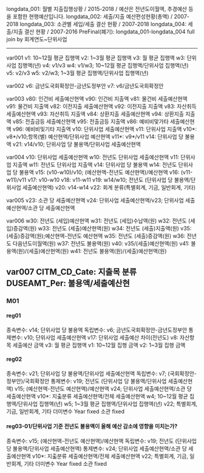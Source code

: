 longdata_001: 월별 지출집행상황 / 2015-2018 / 예산은 전년도이월액, 추경예산 등을 포함한 현행예산입니다.
longdata_002: 세출/지출 예산편성현황(총액) / 2007-2018
longdata_003: 소관별 세입/세출 결산 현황 / 2007-2018
longdata_004: 세출/지출 결산 현황 / 2007-2016
PreFinal(폐기): longdata_001-longdata_004 full join by 회계연도~단위사업

---

var001
  v1: 10~12월 평균 집행액
  v2: 1~3월 평균 집행액
  v3: 월 평균 집행액
  w3: 단위사업 집행액(년)
  v4: v1/v3
  w4: v1/w3; 10~12월 평균 집행액/단위사업 집행액(년)
  v5: v2/v3
  w5: v2/w3; 1~3월 평균 집행액/단위사업 집행액(년)

var002
  v6: 금년도국회확정안-금년도정부안
  v7: v6/금년도국회확정안

var003
  v80: 인건비 세출예산현액
  v90: 인건비 지출액
  v81: 물건비 세출예산현액
  v91: 물건비 지출액
  v82: 이전지출 세출예산현액
  v92: 이전지출 지출액
  v83: 자산취득 세출예산현액
  v93: 자산취득 지출액
  v84: 상환지출 세출예산현액
  v94: 상환지출 지출액
  v85: 전츨금등 세출예산현액
  v95: 전출금등 지출액
  v86: 예비비맟가타 세출예산현액
  v96: 예비비및기타 지출액
  v10: 단위사업 세출예산현액
  v11: 단위사업 지출액
  v10*: v8*/v10;항목(별) 예산현액/단위사업 예산현액
  v11*: v9*/v11
  v14: 단위사업 당 불용액
  v21: v14/v10; 단위사업 당 불용액/단위사업 세출예산현액

var004
  v10: 단위사업 세출예산현액
  w10: 전년도 단위사업 세출예산현액
  v11: 단위사업 지출액
  w11: 전년도 단위사업 지출액
  v14: 단위사업 당 불용액
  w14: 전년도 단위사업 당 불용액
  v15: (v10-w10)/v10; (예산현액-전년도 예산현액)/예산현액
  v16: (v11-w11)/v11
  v17: v10-w10
  v18: v11-w11
  v19: w14/w10; 전년도 (단위사업 당 불용액/단위사업 세출예산현액)
  v20: v14-w14
  v22: 회계 분류(특별회계, 기금, 일반회계, 기타)

var005
  v23: 소관 당 세출예산현액
  v24: 단위사업 세출예산현액/v23; 단위사업 세출예산현액/소관 당 세출예산현액

var006
  w30: 전년도 (세입)예산현액
  w31: 전년도 (세입)수납액(원)
  w32: 전년도 (세입)증감액(원)
  w33: 전년도 (세출)예산현액(원)
  w34: 전년도 (세출)지출액(원)
  v35: (세출)증감액(원);예산현액-전년도 예산현액
  w35: 전년도 (세출)증감액(원)
  w36: 전년도 다음년도이월액(원)
  w37: 전년도 불용액(원)
  v40: v35/(세출)예산현액(원)
  v41: 불용액(원)/(세출)예산현액(원)
  w41: 전년도 불용액(원)/(세출)예산현액(원)

var007
  CITM_CD_Cate: 지출목 분류
  DUSEAMT_Per: 불용액/세출예산현
---

### M01
#### reg01
종속변수: v14; 단위사업 당 불용액
독립변수: v6; 금년도국회확정안-금년도정부안
통제변수:
  v10; 단위사업 세출예산현액
  v17: 단위사업 세출예산 차이(전년도)
  v8: 자산항목 세출예산 금액
  v3: 월 평균 집행액
  v1: 10~12월 집행 금액
  v2: 1~3월 집행 금액

#### reg02
종속변수: v21; 단위사업 당 불용액/단위사업 세출예산현액
독립변수: v7; (국회확정안-정부안)/국회확정안
통제변수:
  v19; 전년도 (단위사업 당 불용액/단위사업 세출예산현액)
  v15; (예산현액-전년도 예산현액)/예산현액
  v24; 단위사업 세출예산현액/소관 당 세출예산현액
  v10*: 지춟분류 세출예산현액/전체 세출예산현액
  w4; 10~12월 평균 집행액/단위사업 집행액(년)
  w5; 1~3월 평균 집행액/단위사업 집행액(년)
  v22; 특별회계, 기금, 일반회계, 기타 더미변수
  Year fixed
  소관 fixed

#### reg03-01/단위사업 기준 전년도 불용액이 올해 예산 감소에 영향을 미치는가?
종속변수: v15; (예산현액-전년도 예산현액)/예산현액
독립변수: v19; 전년도 (단위사업 당 불용액/단위사업 세출예산현액)
통제변수:
  v24; 단위사업 세출예산현액/소관 당 세출예산현액
  v10*: 지춟분류 세출예산현액/전체 세출예산현액
  v22; 특별회계, 기금, 일반회계, 기타 더미변수
  Year fixed
  소관 fixed
